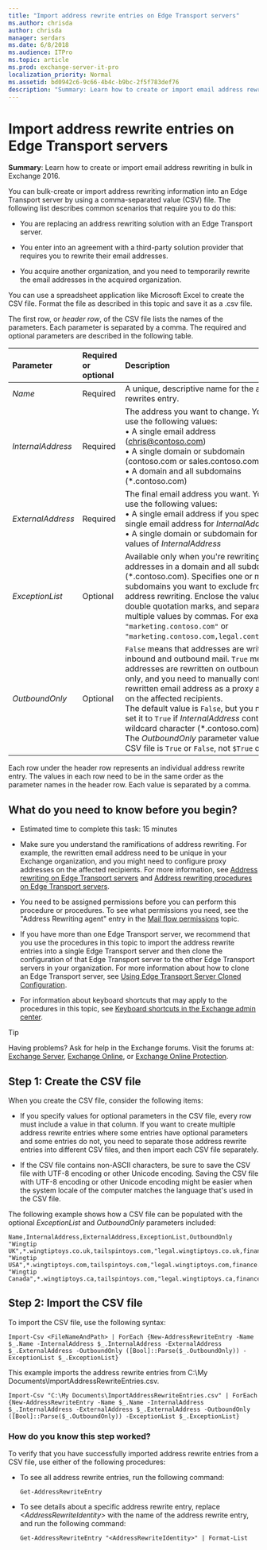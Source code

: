 ```yaml
---
title: "Import address rewrite entries on Edge Transport servers"
ms.author: chrisda
author: chrisda
manager: serdars
ms.date: 6/8/2018
ms.audience: ITPro
ms.topic: article
ms.prod: exchange-server-it-pro
localization_priority: Normal
ms.assetid: bd0942c6-9c66-4b4c-b9bc-2f5f783def76
description: "Summary: Learn how to create or import email address rewriting in bulk in Exchange 2016."
---
```


# Import address rewrite entries on Edge Transport servers

 **Summary**: Learn how to create or import email address rewriting in bulk in Exchange 2016.
  
You can bulk-create or import address rewriting information into an Edge Transport server by using a comma-separated value (CSV) file. The following list describes common scenarios that require you to do this:
  
- You are replacing an address rewriting solution with an Edge Transport server.
    
- You enter into an agreement with a third-party solution provider that requires you to rewrite their email addresses.
    
- You acquire another organization, and you need to temporarily rewrite the email addresses in the acquired organization.
    
You can use a spreadsheet application like Microsoft Excel to create the CSV file. Format the file as described in this topic and save it as a .csv file.
  
The first row, or *header row*, of the CSV file lists the names of the parameters. Each parameter is separated by a comma. The required and optional parameters are described in the following table.
  
|**Parameter**|**Required or optional**|**Description**|
|:-----|:-----|:-----|
| _Name_ <br/> |Required  <br/> |A unique, descriptive name for the address rewrites entry.  <br/> |
| _InternalAddress_ <br/> |Required  <br/> |The address you want to change. You can use the following values:  <br/> • A single email address (chris@contoso.com)  <br/> • A single domain or subdomain (contoso.com or sales.contoso.com)  <br/> • A domain and all subdomains (\*.contoso.com)  <br/> |
| _ExternalAddress_ <br/> |Required  <br/> |The final email address you want. You can use the following values:  <br/> • A single email address if you specified a single email address for _InternalAddress_ <br/> • A single domain or subdomain for all other values of _InternalAddress_ <br/> |
| _ExceptionList_ <br/> |Optional  <br/> |Available only when you're rewriting email addresses in a domain and all subdomains (\*.contoso.com). Specifies one or more subdomains you want to exclude from address rewriting. Enclose the value in double quotation marks, and separate multiple values by commas. For example, `"marketing.contoso.com"` or `"marketing.contoso.com,legal.contoso.com"`.  <br/> |
| _OutboundOnly_ <br/> |Optional  <br/> | `False` means that addresses are written on inbound and outbound mail. `True` means that addresses are rewritten on outbound mail only, and you need to manually configure the rewritten email address as a proxy address on the affected recipients.  <br/> The default value is `False`, but you need to set it to `True` if _InternalAddress_ contains the wildcard character (\*.contoso.com).  <br/> The _OutboundOnly_ parameter value in the CSV file is `True` or `False`, not `$True` or `$False`.  <br/> |
   
Each row under the header row represents an individual address rewrite entry. The values in each row need to be in the same order as the parameter names in the header row. Each value is separated by a comma.
  
## What do you need to know before you begin?

- Estimated time to complete this task: 15 minutes
    
- Make sure you understand the ramifications of address rewriting. For example, the rewritten email address need to be unique in your Exchange organization, and you might need to configure proxy addresses on the affected recipients. For more information, see [Address rewriting on Edge Transport servers](address-rewriting.md) and [Address rewriting procedures on Edge Transport servers](address-rewriting-procedures.md).
    
- You need to be assigned permissions before you can perform this procedure or procedures. To see what permissions you need, see the "Address Rewriting agent" entry in the [Mail flow permissions](../../permissions/feature-permissions/mail-flow-permissions.md) topic.
    
- If you have more than one Edge Transport server, we recommend that you use the procedures in this topic to import the address rewrite entries into a single Edge Transport server and then clone the configuration of that Edge Transport server to the other Edge Transport servers in your organization. For more information about how to clone an Edge Transport server, see [Using Edge Transport Server Cloned Configuration](http://technet.microsoft.com/library/683a6b8a-59bf-43ed-96c8-504945c2f665.aspx).
    
- For information about keyboard shortcuts that may apply to the procedures in this topic, see [Keyboard shortcuts in the Exchange admin center](../../about-documentation/exchange-admin-center-keyboard-shortcuts.md).
    
> [!TIP]
> Having problems? Ask for help in the Exchange forums. Visit the forums at: [Exchange Server](https://go.microsoft.com/fwlink/p/?linkId=60612), [Exchange Online](https://go.microsoft.com/fwlink/p/?linkId=267542), or [Exchange Online Protection](https://go.microsoft.com/fwlink/p/?linkId=285351).
  
## Step 1: Create the CSV file

When you create the CSV file, consider the following items:
  
- If you specify values for optional parameters in the CSV file, every row must include a value in that column. If you want to create multiple address rewrite entries where some entries have optional parameters and some entries do not, you need to separate those address rewrite entries into different CSV files, and then import each CSV file separately.
    
- If the CSV file contains non-ASCII characters, be sure to save the CSV file with UTF-8 encoding or other Unicode encoding. Saving the CSV file with UTF-8 encoding or other Unicode encoding might be easier when the system locale of the computer matches the language that's used in the CSV file.
    
The following example shows how a CSV file can be populated with the optional _ExceptionList_ and _OutboundOnly_ parameters included: 
  
```
Name,InternalAddress,ExternalAddress,ExceptionList,OutboundOnly
"Wingtip UK",*.wingtiptoys.co.uk,tailspintoys.com,"legal.wingtiptoys.co.uk,finance.wingtiptoys.co.uk,support.wingtiptoys.co.uk",True
"Wingtip USA",*.wingtiptoys.com,tailspintoys.com,"legal.wingtiptoys.com,finance.wingtiptoys.com,support.wingtiptoys.com,corp.wingtiptoys.com",True
"Wingtip Canada",*.wingtiptoys.ca,tailspintoys.com,"legal.wingtiptoys.ca,finance.wingtiptoys.ca,support.wingtiptoys.ca",True
```

## Step 2: Import the CSV file

To import the CSV file, use the following syntax:
  
```
Import-Csv <FileNameAndPath> | ForEach {New-AddressRewriteEntry -Name $_.Name -InternalAddress $_.InternalAddress -ExternalAddress $_.ExternalAddress -OutboundOnly ([Bool]::Parse($_.OutboundOnly)) -ExceptionList $_.ExceptionList}
```

This example imports the address rewrite entries from C:\My Documents\ImportAddressRewriteEntries.csv.
  
```
Import-Csv "C:\My Documents\ImportAddressRewriteEntries.csv" | ForEach {New-AddressRewriteEntry -Name $_.Name -InternalAddress $_.InternalAddress -ExternalAddress $_.ExternalAddress -OutboundOnly ([Bool]::Parse($_.OutboundOnly)) -ExceptionList $_.ExceptionList}
```

### How do you know this step worked?

To verify that you have successfully imported address rewrite entries from a CSV file, use either of the following procedures:
  
- To see all address rewrite entries, run the following command:
    
  ```
  Get-AddressRewriteEntry
  ```

- To see details about a specific address rewrite entry, replace _\<AddressRewriteIdentity\>_ with the name of the address rewrite entry, and run the following command: 
    
  ```
  Get-AddressRewriteEntry "<AddressRewriteIdentity>" | Format-List
  ```


